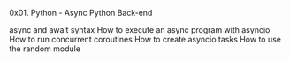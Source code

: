 0x01. Python - Async
Python
Back-end

async and await syntax
How to execute an async program with asyncio
How to run concurrent coroutines
How to create asyncio tasks
How to use the random module